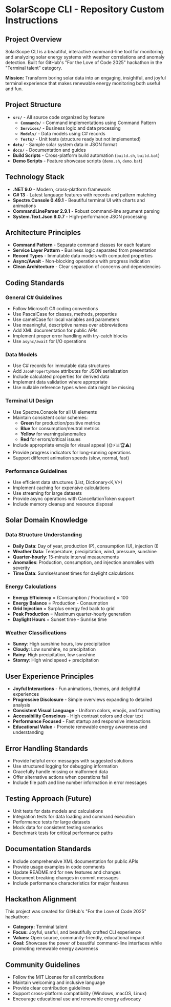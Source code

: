 # SolarScope CLI - Repository Custom Instructions

## Project Overview

SolarScope CLI is a beautiful, interactive command-line tool for monitoring and analyzing solar energy systems with weather correlations and anomaly detection. Built for GitHub's "For the Love of Code 2025" hackathon in the "Terminal talent" category.

**Mission:** Transform boring solar data into an engaging, insightful, and joyful terminal experience that makes renewable energy monitoring both useful and fun.

## Project Structure

- **`src/`** - All source code organized by feature
  - **`Commands/`** - Command implementations using Command Pattern
  - **`Services/`** - Business logic and data processing
  - **`Models/`** - Data models using C# records
  - **`Tests/`** - Unit tests (structure ready but not implemented)
- **`data/`** - Sample solar system data in JSON format
- **`docs/`** - Documentation and guides
- **Build Scripts** - Cross-platform build automation (`build.sh`, `build.bat`)
- **Demo Scripts** - Feature showcase scripts (`demo.sh`, `demo.bat`)

## Technology Stack

- **.NET 9.0** - Modern, cross-platform framework
- **C# 13** - Latest language features with records and pattern matching
- **Spectre.Console 0.49.1** - Beautiful terminal UI with charts and animations
- **CommandLineParser 2.9.1** - Robust command-line argument parsing
- **System.Text.Json 9.0.7** - High-performance JSON processing

## Architecture Principles

- **Command Pattern** - Separate command classes for each feature
- **Service Layer Pattern** - Business logic separated from presentation
- **Record Types** - Immutable data models with computed properties
- **Async/Await** - Non-blocking operations with progress indication
- **Clean Architecture** - Clear separation of concerns and dependencies

## Coding Standards

### General C# Guidelines
- Follow Microsoft C# coding conventions
- Use PascalCase for classes, methods, properties
- Use camelCase for local variables and parameters
- Use meaningful, descriptive names over abbreviations
- Add XML documentation for public APIs
- Implement proper error handling with try-catch blocks
- Use `async/await` for I/O operations

### Data Models
- Use C# records for immutable data structures
- Add `JsonPropertyName` attributes for JSON serialization
- Include calculated properties for derived data
- Implement data validation where appropriate
- Use nullable reference types when data might be missing

### Terminal UI Design
- Use Spectre.Console for all UI elements
- Maintain consistent color schemes:
  - **Green** for production/positive metrics
  - **Blue** for consumption/neutral metrics
  - **Yellow** for warnings/anomalies
  - **Red** for errors/critical issues
- Include appropriate emojis for visual appeal (🌞⚡📊🏆⚠️)
- Provide progress indicators for long-running operations
- Support different animation speeds (slow, normal, fast)

### Performance Guidelines
- Use efficient data structures (List<T>, Dictionary<K,V>)
- Implement caching for expensive calculations
- Use streaming for large datasets
- Provide async operations with CancellationToken support
- Include memory cleanup and resource disposal

## Solar Domain Knowledge

### Data Structure Understanding
- **Daily Data**: Day of year, production (P), consumption (U), injection (I)
- **Weather Data**: Temperature, precipitation, wind, pressure, sunshine
- **Quarter-hourly**: 15-minute interval measurements
- **Anomalies**: Production, consumption, and injection anomalies with severity
- **Time Data**: Sunrise/sunset times for daylight calculations

### Energy Calculations
- **Energy Efficiency** = (Consumption / Production) × 100
- **Energy Balance** = Production - Consumption
- **Grid Injection** = Surplus energy fed back to grid
- **Peak Production** = Maximum quarter-hourly generation
- **Daylight Hours** = Sunset time - Sunrise time

### Weather Classifications
- **Sunny**: High sunshine hours, low precipitation
- **Cloudy**: Low sunshine, no precipitation
- **Rainy**: High precipitation, low sunshine
- **Stormy**: High wind speed + precipitation

## User Experience Principles

- **Joyful Interactions** - Fun animations, themes, and delightful experiences
- **Progressive Disclosure** - Simple overviews expanding to detailed analysis
- **Consistent Visual Language** - Uniform colors, emojis, and formatting
- **Accessibility Conscious** - High contrast colors and clear text
- **Performance Focused** - Fast startup and responsive interactions
- **Educational Value** - Promote renewable energy awareness and understanding

## Error Handling Standards

- Provide helpful error messages with suggested solutions
- Use structured logging for debugging information
- Gracefully handle missing or malformed data
- Offer alternative actions when operations fail
- Include file path and line number information in error messages

## Testing Approach (Future)

- Unit tests for data models and calculations
- Integration tests for data loading and command execution
- Performance tests for large datasets
- Mock data for consistent testing scenarios
- Benchmark tests for critical performance paths

## Documentation Standards

- Include comprehensive XML documentation for public APIs
- Provide usage examples in code comments
- Update README.md for new features and changes
- Document breaking changes in commit messages
- Include performance characteristics for major features

## Hackathon Alignment

This project was created for GitHub's "For the Love of Code 2025" hackathon:
- **Category:** Terminal talent
- **Focus:** Joyful, useful, and beautifully crafted CLI experience
- **Values:** Open source, community-friendly, educational impact
- **Goal:** Showcase the power of beautiful command-line interfaces while promoting renewable energy awareness

## Community Guidelines

- Follow the MIT License for all contributions
- Maintain welcoming and inclusive language
- Provide clear contribution guidelines
- Support cross-platform compatibility (Windows, macOS, Linux)
- Encourage educational use and renewable energy advocacy
